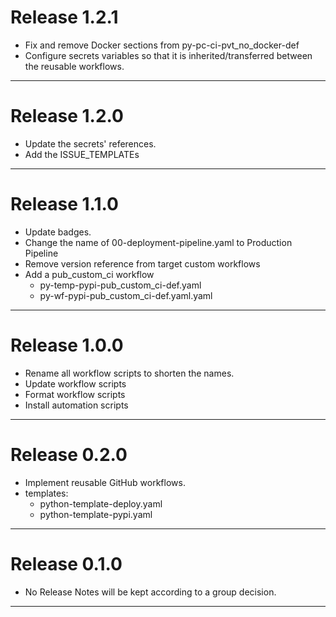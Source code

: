# Release 1.2.1

- Fix and remove Docker sections from py-pc-ci-pvt_no_docker-def
- Configure secrets variables so that it is inherited/transferred between the reusable workflows.

______________________________________________________________________

# Release 1.2.0

- Update the secrets' references.
- Add the ISSUE_TEMPLATEs

______________________________________________________________________

# Release 1.1.0

- Update badges.
- Change the name of 00-deployment-pipeline.yaml to Production Pipeline
- Remove version reference from target custom workflows
- Add a pub_custom_ci workflow
  - py-temp-pypi-pub_custom_ci-def.yaml
  - py-wf-pypi-pub_custom_ci-def.yaml.yaml

______________________________________________________________________

# Release 1.0.0

- Rename all workflow scripts to shorten the names.
- Update workflow scripts
- Format workflow scripts
- Install automation scripts

______________________________________________________________________

# Release 0.2.0

- Implement reusable GitHub workflows.
- templates:
  - python-template-deploy.yaml
  - python-template-pypi.yaml

______________________________________________________________________

# Release 0.1.0

- No Release Notes will be kept according to a group decision.

______________________________________________________________________
